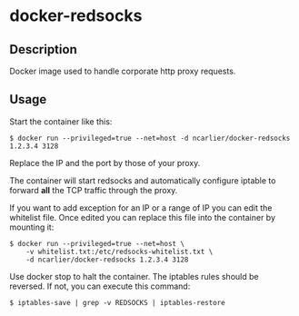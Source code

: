 # docker-redsocks

## Description

Docker image used to handle corporate http proxy requests.

## Usage

Start the container like this:

    $ docker run --privileged=true --net=host -d ncarlier/docker-redsocks 1.2.3.4 3128

Replace the IP and the port by those of your proxy.

The container will start redsocks and automatically configure iptable to forward **all** the TCP traffic through the proxy.

If you want to add exception for an IP or a range of IP you can edit the whitelist file.
Once edited you can replace this file into the container by mounting it:

    $ docker run --privileged=true --net=host \
        -v whitelist.txt:/etc/redsocks-whitelist.txt \
        -d ncarlier/docker-redsocks 1.2.3.4 3128

Use docker stop to halt the container. The iptables rules should be reversed. If not, you can execute this command:

    $ iptables-save | grep -v REDSOCKS | iptables-restore


